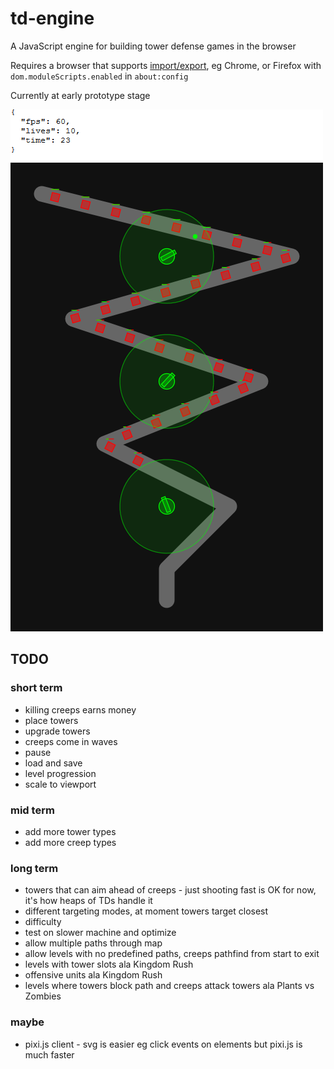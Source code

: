 # td-engine

A JavaScript engine for building tower defense games in the browser

Requires a browser that supports [import/export](https://developer.mozilla.org/en-US/docs/Web/JavaScript/Reference/Statements/import),
eg Chrome, or Firefox with `dom.moduleScripts.enabled` in `about:config`

Currently at early prototype stage

![screenshot](screenshot.png)

## TODO

### short term

- killing creeps earns money
- place towers
- upgrade towers
- creeps come in waves
- pause
- load and save
- level progression
- scale to viewport

### mid term

- add more tower types
- add more creep types

### long term

- towers that can aim ahead of creeps - just shooting fast is OK for now, it's
  how heaps of TDs handle it
- different targeting modes, at moment towers target closest
- difficulty
- test on slower machine and optimize
- allow multiple paths through map
- allow levels with no predefined paths, creeps pathfind from start to exit
- levels with tower slots ala Kingdom Rush
- offensive units ala Kingdom Rush
- levels where towers block path and creeps attack towers ala Plants vs Zombies

### maybe

- pixi.js client - svg is easier eg click events on elements
  but pixi.js is much faster
